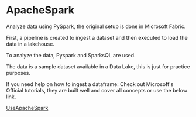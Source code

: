 # ApacheSpark

Analyze data using PySpark, the original setup is done in Microsoft Fabric. 

First, a pipeline is created to ingest a dataset and then executed to load the data in a lakehouse.

To analyze the data, Pyspark and SparksQL are used. 

The data is a sample dataset available in a Data Lake, this is just for practice purposes. 

If you need help on how to ingest a dataframe: Check out Microsoft's Official tutorials, they are built well and cover all concepts or use the below link.

[UseApacheSpark](https://learn.microsoft.com/en-us/training/modules/use-apache-spark-work-files-lakehouse)



